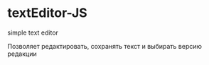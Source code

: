 # textEditor-JS
simple text editor

Позволяет редактировать, сохранять текст и выбирать версию редакции 
